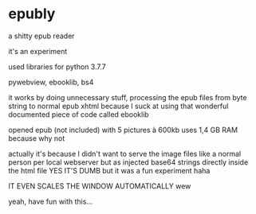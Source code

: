 # epubly
a shitty epub reader

it's an experiment

used libraries for python 3.7.7

pywebview, ebooklib, bs4

it works by doing unnecessary stuff, processing the epub files from byte string to normal epub xhtml because I suck
at using that wonderful documented piece of code called ebooklib 

opened epub (not included) with 5 pictures à 600kb uses 1,4 GB RAM because why not

actually it's because I didn't want to serve the image files like a normal person per local webserver but as injected 
base64 strings directly inside the html file YES IT'S DUMB but it was a fun experiment haha

IT EVEN SCALES THE WINDOW AUTOMATICALLY wew

yeah, have fun with this...
